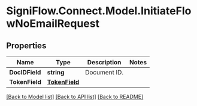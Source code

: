 
# SigniFlow.Connect.Model.InitiateFlowNoEmailRequest

## Properties

Name | Type | Description | Notes
------------ | ------------- | ------------- | -------------
**DocIDField** | **string** | Document ID. | 
**TokenField** | [**TokenField**](TokenField.md) |  | 

[[Back to Model list]](../README.md#documentation-for-models)
[[Back to API list]](../README.md#documentation-for-api-endpoints)
[[Back to README]](../README.md)

